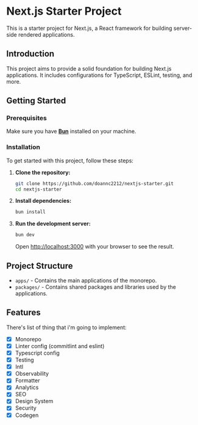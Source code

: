 # Next.js Starter Project

This is a starter project for Next.js, a React framework for building server-side rendered applications.

## Introduction

This project aims to provide a solid foundation for building Next.js applications. It includes configurations for TypeScript, ESLint, testing, and more.

## Getting Started

### Prerequisites

Make sure you have **[Bun](https://bun.sh/docs/installation)** installed on your machine.

### Installation

To get started with this project, follow these steps:

1. **Clone the repository:**

   ```bash
   git clone https://github.com/doannc2212/nextjs-starter.git
   cd nextjs-starter
   ```

2. **Install dependencies:**

   ```bash
   bun install
   ```

3. **Run the development server:**

   ```bash
   bun dev
   ```

   Open [http://localhost:3000](http://localhost:3000) with your browser to see the result.

## Project Structure

- `apps/` - Contains the main applications of the monorepo.
- `packages/` - Contains shared packages and libraries used by the applications.

## Features

There's list of thing that i'm going to implement:

- [x] Monorepo
- [x] Linter config (commitlint and eslint)
- [x] Typescript config
- [x] Testing
- [x] Intl
- [x] Observability
- [x] Formatter
- [x] Analytics
- [x] SEO
- [x] Design System
- [x] Security
- [x] Codegen
